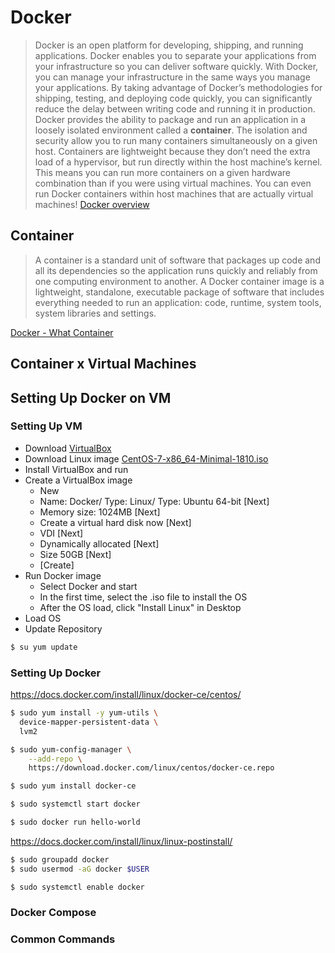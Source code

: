 
# Docker

> Docker is an open platform for developing, shipping, and running applications. Docker enables you to separate your applications from your infrastructure so you can deliver software quickly. With Docker, you can manage your infrastructure in the same ways you manage your applications. By taking advantage of Docker’s methodologies for shipping, testing, and deploying code quickly, you can significantly reduce the delay between writing code and running it in production.
Docker provides the ability to package and run an application in a loosely isolated environment called a **container**. The isolation and security allow you to run many containers simultaneously on a given host. Containers are lightweight because they don’t need the extra load of a hypervisor, but run directly within the host machine’s kernel. This means you can run more containers on a given hardware combination than if you were using virtual machines. You can even run Docker containers within host machines that are actually virtual machines!
[Docker overview](https://docs.docker.com/engine/docker-overview/)

## Container

>A container is a standard unit of software that packages up code and all its dependencies so the application runs quickly and reliably from one computing environment to another. A Docker container image is a lightweight, standalone, executable package of software that includes everything needed to run an application: code, runtime, system tools, system libraries and settings.

[Docker - What Container](https://www.docker.com/resources/what-container)

## Container x Virtual Machines

## Setting Up Docker on VM

### Setting Up VM

- Download [VirtualBox](https://www.virtualbox.org/wiki/Downloads)
- Download Linux image [CentOS-7-x86_64-Minimal-1810.iso](http://isoredirect.centos.org/centos/7/isos/x86_64/CentOS-7-x86_64-Minimal-1810.iso)
- Install VirtualBox and run
- Create a VirtualBox image
    - New
    - Name: Docker/ Type: Linux/ Type: Ubuntu 64-bit [Next]
    - Memory size: 1024MB [Next]
    - Create a virtual hard disk now [Next]
    - VDI [Next]
    - Dynamically allocated [Next]
    - Size 50GB [Next]
    - [Create]
- Run Docker image
    -  Select Docker and start
    -  In the first time, select the .iso file to install the OS
    -  After the OS load, click "Install Linux" in Desktop
- Load OS
- Update Repository
```sh
$ su yum update
```

### Setting Up Docker
https://docs.docker.com/install/linux/docker-ce/centos/

```sh
$ sudo yum install -y yum-utils \
  device-mapper-persistent-data \
  lvm2
```
```sh
$ sudo yum-config-manager \
    --add-repo \
    https://download.docker.com/linux/centos/docker-ce.repo
```
```sh
$ sudo yum install docker-ce
```
```sh
$ sudo systemctl start docker
```
```sh
$ sudo docker run hello-world
```

https://docs.docker.com/install/linux/linux-postinstall/

```sh
$ sudo groupadd docker
$ sudo usermod -aG docker $USER
```
```sh
$ sudo systemctl enable docker
```
### Docker Compose
### Common Commands
